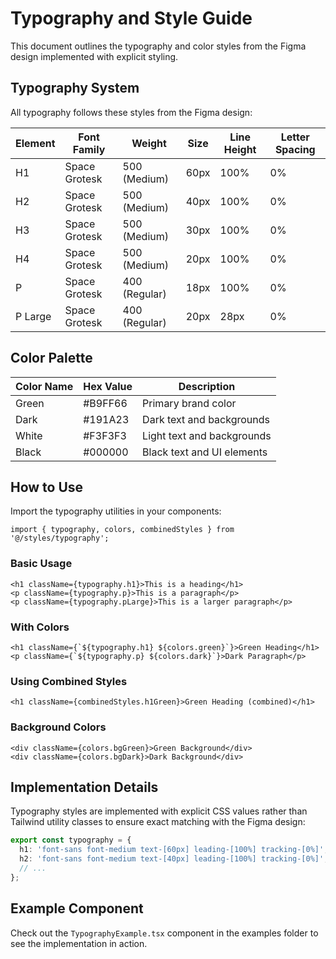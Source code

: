 # Typography and Style Guide

This document outlines the typography and color styles from the Figma design implemented with explicit styling.

## Typography System

All typography follows these styles from the Figma design:

| Element | Font Family | Weight | Size | Line Height | Letter Spacing |
|---------|------------|--------|------|-------------|----------------|
| H1      | Space Grotesk | 500 (Medium) | 60px | 100% | 0% |
| H2      | Space Grotesk | 500 (Medium) | 40px | 100% | 0% |
| H3      | Space Grotesk | 500 (Medium) | 30px | 100% | 0% |
| H4      | Space Grotesk | 500 (Medium) | 20px | 100% | 0% |
| P       | Space Grotesk | 400 (Regular) | 18px | 100% | 0% |
| P Large | Space Grotesk | 400 (Regular) | 20px | 28px | 0% |

## Color Palette

| Color Name | Hex Value | Description |
|------------|-----------|-------------|
| Green      | #B9FF66   | Primary brand color |
| Dark       | #191A23   | Dark text and backgrounds |
| White      | #F3F3F3   | Light text and backgrounds |
| Black      | #000000   | Black text and UI elements |

## How to Use

Import the typography utilities in your components:

```tsx
import { typography, colors, combinedStyles } from '@/styles/typography';
```

### Basic Usage

```tsx
<h1 className={typography.h1}>This is a heading</h1>
<p className={typography.p}>This is a paragraph</p>
<p className={typography.pLarge}>This is a larger paragraph</p>
```

### With Colors

```tsx
<h1 className={`${typography.h1} ${colors.green}`}>Green Heading</h1>
<p className={`${typography.p} ${colors.dark}`}>Dark Paragraph</p>
```

### Using Combined Styles

```tsx
<h1 className={combinedStyles.h1Green}>Green Heading (combined)</h1>
```

### Background Colors

```tsx
<div className={colors.bgGreen}>Green Background</div>
<div className={colors.bgDark}>Dark Background</div>
```

## Implementation Details

Typography styles are implemented with explicit CSS values rather than Tailwind utility classes to ensure exact matching with the Figma design:

```typescript
export const typography = {
  h1: 'font-sans font-medium text-[60px] leading-[100%] tracking-[0%]',
  h2: 'font-sans font-medium text-[40px] leading-[100%] tracking-[0%]',
  // ...
};
```

## Example Component

Check out the `TypographyExample.tsx` component in the examples folder to see the implementation in action. 